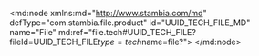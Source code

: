 <?xml version="1.0" encoding="UTF-8"?>
<md:node xmlns:md="http://www.stambia.com/md" defType="com.stambia.file.product" id="UUID_TECH_FILE_MD" name="File" md:ref="file.tech#UUID_TECH_FILE?fileId=UUID_TECH_FILE$type=tech$name=file?">
  <attribute defType="com.stambia.file.product.connectionDef" id="_Kn8xUMSGEee9I6WeTw3qGQ" ref="../others/connection.md#_RrZJQMRiEee2tLkh0Zq58w?fileId=UUID_MD_CONNECTION$type=md?"/>
  <node defType="com.stambia.file.type" id="_rsU6s_KwEd2JL4Q4MyWTUQ" name="Delimited">
    <attribute defType="com.stambia.file.type.code" id="_8ShQ4PKwEd2JL4Q4MyWTUQ" value="DELIMITED"/>
  </node>
  <node defType="com.stambia.file.type" id="_qmDPI_KwEd2JL4Q4MyWTUQ" name="Positional">
    <attribute defType="com.stambia.file.type.code" id="_5aLKwPKwEd2JL4Q4MyWTUQ" value="POSITIONAL"/>
  </node>
  <node defType="com.stambia.file.datatype" id="_liARAfKxEd2JL4Q4MyWTUQ" name="Date">
    <attribute defType="com.stambia.file.datatype.mask" id="_H9y8AHL0Ed6dKePP6Zf8EA" value="Date"/>
  </node>
  <node defType="com.stambia.file.datatype" id="_jiw9IfKxEd2JL4Q4MyWTUQ" name="Numeric">
    <attribute defType="com.stambia.file.datatype.mask" id="_K2pYcHL0Ed6dKePP6Zf8EA" value="Numeric"/>
  </node>
  <node defType="com.stambia.file.datatype" id="_fe_lsfKxEd2JL4Q4MyWTUQ" name="String">
    <attribute defType="com.stambia.file.datatype.mask" id="_MIrBAHL0Ed6dKePP6Zf8EA" value="String"/>
  </node>
  <node defType="com.stambia.file.driver" id="_6Y4qolZZEd6W0MB7yUrgSA" name="Semarchy file driver">
    <attribute defType="com.stambia.file.driver.class" id="_FjndsFZaEd6W0MB7yUrgSA" value="com.semarchy.xdi.jdbc.file.FileDriver"/>
    <attribute defType="com.stambia.file.driver.url" id="_HFqfQFZaEd6W0MB7yUrgSA" value="jdbc:semarchy:file[?metadata=&lt;FILE_NAME>&amp;log=&lt;LOG_FILE_NAME>]"/>
  </node>
  <node defType="com.stambia.file.datatype" id="_4wXP0WZyEeKSnarbI6v1eA" name="Timestamp">
    <attribute defType="com.stambia.file.datatype.mask" id="_9kUuEGZyEeKSnarbI6v1eA" value="Timestamp"/>
  </node>
  <node defType="com.stambia.file.datatype" id="_jiDTsvXoEeKmH-BIhJneaA" name="Numeric binary">
    <attribute defType="com.stambia.file.datatype.mask" id="_jiDTs_XoEeKmH-BIhJneaA" value="Numeric binary"/>
    <attribute defType="com.stambia.file.datatype.superType" id="_CNF18PXvEeKmH-BIhJneaA" value="NUMERIC"/>
  </node>
  <node defType="com.stambia.file.datatype" id="_l6qJ0vXoEeKmH-BIhJneaA" name="Numeric binary unsigned">
    <attribute defType="com.stambia.file.datatype.mask" id="_l6qJ0_XoEeKmH-BIhJneaA" value="Numeric binary unsigned"/>
    <attribute defType="com.stambia.file.datatype.superType" id="_CgsucPXvEeKmH-BIhJneaA" value="NUMERIC"/>
  </node>
  <node defType="com.stambia.file.datatype" id="_RYMMlvevEeKvt4607uQEeQ" name="Numeric packed">
    <attribute defType="com.stambia.file.datatype.mask" id="_RYMMl_evEeKvt4607uQEeQ" value="Numeric packed"/>
    <attribute defType="com.stambia.file.datatype.superType" id="_RYMMmPevEeKvt4607uQEeQ" value="NUMERIC"/>
  </node>
  <node defType="com.stambia.file.datatype" id="_RYMMmfevEeKvt4607uQEeQ" name="Numeric packed unsigned">
    <attribute defType="com.stambia.file.datatype.mask" id="_RYMMmvevEeKvt4607uQEeQ" value="Numeric packed unsigned"/>
    <attribute defType="com.stambia.file.datatype.superType" id="_RYMMm_evEeKvt4607uQEeQ" value="NUMERIC"/>
  </node>
  <node defType="com.stambia.file.propertyField" id="_n-RxYKIdEeiCDbjq0UaPRQ" name="binary_content"/>
  <node defType="com.stambia.file.propertyField" id="_Vz8H4aIdEeiCDbjq0UaPRQ" name="file_absolute_path"/>
  <node defType="com.stambia.file.propertyField" id="_fC_4cKIdEeiCDbjq0UaPRQ" name="file_can_execute"/>
  <node defType="com.stambia.file.propertyField" id="_ge51xKIdEeiCDbjq0UaPRQ" name="file_can_read"/>
  <node defType="com.stambia.file.propertyField" id="_hwARRKIdEeiCDbjq0UaPRQ" name="file_can_write"/>
  <node defType="com.stambia.file.propertyField" id="_XJdJVKIdEeiCDbjq0UaPRQ" name="file_canonical_path"/>
  <node defType="com.stambia.file.propertyField" id="_l4VYlKIdEeiCDbjq0UaPRQ" name="file_exists"/>
  <node defType="com.stambia.file.propertyField" id="_dO0lFKIdEeiCDbjq0UaPRQ" name="file_free_space"/>
  <node defType="com.stambia.file.propertyField" id="_ivbt9KIdEeiCDbjq0UaPRQ" name="file_is_absolute"/>
  <node defType="com.stambia.file.propertyField" id="_k1BhdKIdEeiCDbjq0UaPRQ" name="file_is_directory"/>
  <node defType="com.stambia.file.propertyField" id="_j4H0VKIdEeiCDbjq0UaPRQ" name="file_is_file"/>
  <node defType="com.stambia.file.propertyField" id="_m6NsVKIdEeiCDbjq0UaPRQ" name="file_is_hidden"/>
  <node defType="com.stambia.file.propertyField" id="_n0Q5waIdEeiCDbjq0UaPRQ" name="file_last_modified"/>
  <node defType="com.stambia.file.propertyField" id="_nw6DwKIdEeiCDbjq0UaPRQ" name="file_length"/>
  <node defType="com.stambia.file.propertyField" id="_UspIoKIdEeiCDbjq0UaPRQ" name="file_name"/>
  <node defType="com.stambia.file.propertyField" id="_SJ5fFKIdEeiCDbjq0UaPRQ" name="file_number"/>
  <node defType="com.stambia.file.propertyField" id="_n3-8IKIdEeiCDbjq0UaPRQ" name="file_parent_absolute_path"/>
  <node defType="com.stambia.file.propertyField" id="_n8pZsKIdEeiCDbjq0UaPRQ" name="file_parent_can_write"/>
  <node defType="com.stambia.file.propertyField" id="_n5h0QaIdEeiCDbjq0UaPRQ" name="file_parent_canonical_path"/>
  <node defType="com.stambia.file.propertyField" id="_n69XoaIdEeiCDbjq0UaPRQ" name="file_parent_name"/>
  <node defType="com.stambia.file.propertyField" id="_n2V9YaIdEeiCDbjq0UaPRQ" name="file_parent_path"/>
  <node defType="com.stambia.file.propertyField" id="_YjsStKIdEeiCDbjq0UaPRQ" name="file_path"/>
  <node defType="com.stambia.file.propertyField" id="_aTiftKIdEeiCDbjq0UaPRQ" name="file_total_space"/>
  <node defType="com.stambia.file.propertyField" id="_bxH4BKIdEeiCDbjq0UaPRQ" name="file_usable_space"/>
  <node defType="com.stambia.file.propertyField" id="_n_vxAaIdEeiCDbjq0UaPRQ" name="string_content"/>
  <node defType="com.stambia.file.propertyField" id="_n_wxAaIdEeiCDbjq0UaPRQ" name="sortKey"/>
</md:node>